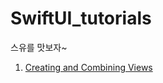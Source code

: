 # SwiftUI_tutorials
스유를 맛보자~

1. [Creating and Combining Views](https://seo-o0.notion.site/SwiftUI-Tutorials-Creating-and-Combining-Views-17781821839b49eeae0b5034d369c865)
